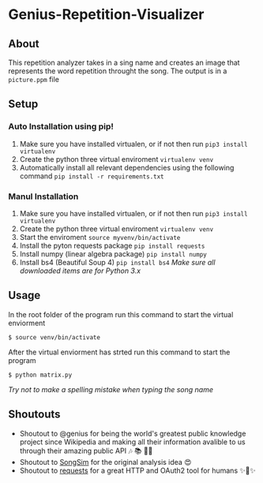 # Genius-Repetition-Visualizer

## About
This repetition analyzer takes in a sing name and creates an image that represents the word repetition throught the song. The output is in a `picture.ppm` file
## Setup
### Auto Installation using pip!

1. Make sure you have installed virtualen, or if not then run `pip3 install virtualenv`
2. Create the python three virtual enviroment `virtualenv venv`
3. Automatically install all relevant dependencies using the following command `pip install -r requirements.txt`
### Manul Installation
1. Make sure you have installed virtualen, or if not then run `pip3 install virtualenv`
2. Create the python three virtual enviroment `virtualenv venv`
 3. Start the enviroment `source myvenv/bin/activate`
 4. Install the pyton requests package `pip install requests`
5. Install numpy (linear algebra package) `pip install numpy`
6. Install bs4 (Beautiful Soup 4) `pip install bs4`
*Make sure all downloaded items are for Python 3.x*
## Usage
In the root folder of the program run this command to start the virtual enviorment
```shell
$ source venv/bin/activate
```
After the virtual enviorment has strted run this command to start the program
```shell
$ python matrix.py
```
*Try not to make a spelling mistake when typing the song name*

## Shoutouts

 - Shoutout to @genius for being the world's greatest public knowledge project since Wikipedia and making all their information avalible to us through their amazing public API :notes: :books: 
 - Shoutout to [SongSim](https://colinmorris.github.io/SongSim/#/) for the original analysis idea :heart_eyes:
 - Shoutout to [requests](https://github.com/requests/requests-oauthlib) for a great HTTP and OAuth2 tool for humans ✨🍰✨
